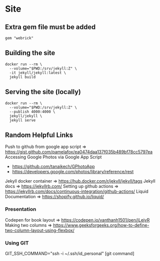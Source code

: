 # Site

## Extra gem file must be added
`gem "webrick"`

## Building the site
```
docker run --rm \
  --volume="$PWD:/srv/jekyll:Z" \
  -it jekyll/jekyll:latest \
  jekyll build
```

## Serving the site (locally)
```
docker run --rm \
  --volume="$PWD:/srv/jekyll:Z" \
  --publish 4000:4000 \
  jekyll/jekyll \
  jekyll serve
```

## Random Helpful Links
Push to github from google app script => https://gist.github.com/pamelafox/ea0474daa137f035b489bf78cc5797ea
Accessing Google Photos via Google App Script
- https://github.com/tanaikech/GPhotoApp
- https://developers.google.com/photos/library/reference/rest

Jekyll docker container => https://hub.docker.com/r/jekyll/jekyll/tags
Jekyll docs => https://jekyllrb.com/
Setting up github actions => https://jekyllrb.com/docs/continuous-integration/github-actions/
Liquid Documentation => https://shopify.github.io/liquid/
### Presentation
Codepen for book layout => https://codepen.io/vanthanh1501/pen/jLejvR
Making two columns => https://www.geeksforgeeks.org/how-to-define-two-column-layout-using-flexbox/


### Using GIT
GIT_SSH_COMMAND="ssh -i ~/.ssh/id_personal" [git command]